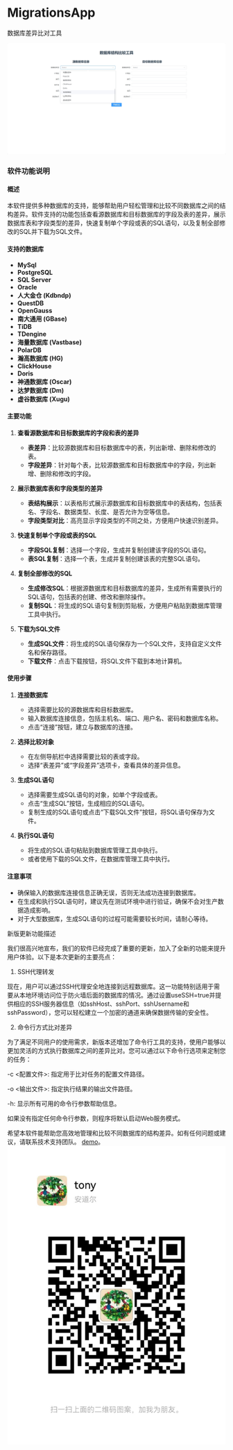 # MigrationsApp
数据库差异比对工具


![工具图片](./imgs/img.png)


### 软件功能说明

#### 概述
本软件提供多种数据库的支持，能够帮助用户轻松管理和比较不同数据库之间的结构差异。软件支持的功能包括查看源数据库和目标数据库的字段及表的差异，展示数据库表和字段类型的差异，快速复制单个字段或表的SQL语句，以及复制全部修改的SQL并下载为SQL文件。

#### 支持的数据库
- **MySql**
- **PostgreSQL**
- **SQL Server**
- **Oracle**
- **人大金仓 (Kdbndp)**
- **QuestDB**
- **OpenGauss**
- **南大通用 (GBase)**
- **TiDB**
- **TDengine**
- **海量数据库 (Vastbase)**
- **PolarDB**
- **瀚高数据库 (HG)**
- **ClickHouse**
- **Doris**
- **神通数据库 (Oscar)**
- **达梦数据库 (Dm)**
- **虚谷数据库 (Xugu)**

#### 主要功能

1. **查看源数据库和目标数据库的字段和表的差异**
   - **表差异**：比较源数据库和目标数据库中的表，列出新增、删除和修改的表。
   - **字段差异**：针对每个表，比较源数据库和目标数据库中的字段，列出新增、删除和修改的字段。

2. **展示数据库表和字段类型的差异**
   - **表结构展示**：以表格形式展示源数据库和目标数据库中的表结构，包括表名、字段名、数据类型、长度、是否允许为空等信息。
   - **字段类型对比**：高亮显示字段类型的不同之处，方便用户快速识别差异。

3. **快速复制单个字段或表的SQL**
   - **字段SQL复制**：选择一个字段，生成并复制创建该字段的SQL语句。
   - **表SQL复制**：选择一个表，生成并复制创建该表的完整SQL语句。

4. **复制全部修改的SQL**
   - **生成修改SQL**：根据源数据库和目标数据库的差异，生成所有需要执行的SQL语句，包括表的创建、修改和删除操作。
   - **复制SQL**：将生成的SQL语句复制到剪贴板，方便用户粘贴到数据库管理工具中执行。

5. **下载为SQL文件**
   - **生成SQL文件**：将生成的SQL语句保存为一个SQL文件，支持自定义文件名和保存路径。
   - **下载文件**：点击下载按钮，将SQL文件下载到本地计算机。

#### 使用步骤

1. **连接数据库**
   - 选择需要比较的源数据库和目标数据库。
   - 输入数据库连接信息，包括主机名、端口、用户名、密码和数据库名称。
   - 点击“连接”按钮，建立与数据库的连接。

2. **选择比较对象**
   - 在左侧导航栏中选择需要比较的表或字段。
   - 选择“表差异”或“字段差异”选项卡，查看具体的差异信息。

3. **生成SQL语句**
   - 选择需要生成SQL语句的对象，如单个字段或表。
   - 点击“生成SQL”按钮，生成相应的SQL语句。
   - 复制生成的SQL语句或点击“下载SQL文件”按钮，将SQL语句保存为文件。

4. **执行SQL语句**
   - 将生成的SQL语句粘贴到数据库管理工具中执行。
   - 或者使用下载的SQL文件，在数据库管理工具中执行。

#### 注意事项
- 确保输入的数据库连接信息正确无误，否则无法成功连接到数据库。
- 在生成和执行SQL语句时，建议先在测试环境中进行验证，确保不会对生产数据造成影响。
- 对于大型数据库，生成SQL语句的过程可能需要较长时间，请耐心等待。

新版更新功能描述

我们很高兴地宣布，我们的软件已经完成了重要的更新，加入了全新的功能来提升用户体验。以下是本次更新的主要亮点：

1. SSH代理转发

现在，用户可以通过SSH代理安全地连接到远程数据库。这一功能特别适用于需要从本地环境访问位于防火墙后面的数据库的情况。通过设置useSSH=true并提供相应的SSH服务器信息（如sshHost、sshPort、sshUsername和sshPassword），您可以轻松建立一个加密的通道来确保数据传输的安全性。

2. 命令行方式比对差异

为了满足不同用户的使用需求，新版本还增加了命令行工具的支持，使用户能够以更加灵活的方式执行数据库之间的差异比对。您可以通过以下命令行选项来定制您的任务：

-c <配置文件>: 指定用于比对任务的配置文件路径。

-o <输出文件>: 指定执行结果的输出文件路径。

-h: 显示所有可用的命令行参数帮助信息。

如果没有指定任何命令行参数，则程序将默认启动Web服务模式。

希望本软件能帮助您高效地管理和比较不同数据库的结构差异。如有任何问题或建议，请联系技术支持团队。
[demo](/imgs/demo.mp4)。
![微信](./imgs/wechat.jpg)